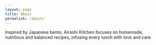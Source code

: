 ```yaml
---
layout: page
title: About
permalink: /about/
---
```


Inspired by Japanese bento, Airashi Kitchen focuses on homemade, nutritious and balanced recipes, infusing every lunch with love and care.
